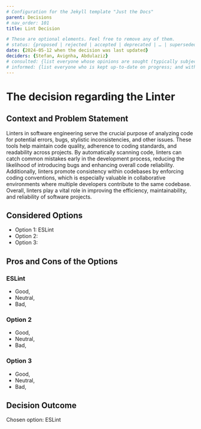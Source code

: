 ```yaml
---
# Configuration for the Jekyll template "Just the Docs"
parent: Decisions
# nav_order: 101
title: Lint Decision

# These are optional elements. Feel free to remove any of them.
# status: {proposed | rejected | accepted | deprecated | … | superseded by [ADR-0005](0005-example.md)}
date: {2024-05-12 when the decision was last updated}
deciders: {Stefan, Avignha, Abdulaziz}
# consulted: {list everyone whose opinions are sought (typically subject-matter experts); and with whom there is a two-way communication}
# informed: {list everyone who is kept up-to-date on progress; and with whom there is a one-way communication}
---
```

<!-- we need to disable MD025, because we use the different heading "ADR Template" in the homepage (see above) than it is foreseen in the template -->
<!-- markdownlint-disable-next-line MD025 -->
# The decision regarding the Linter

## Context and Problem Statement

Linters in software engineering serve the crucial purpose of analyzing code for potential errors, bugs, stylistic inconsistencies, and other issues. These tools help maintain code quality, adherence to coding standards, and readability across projects. By automatically scanning code, linters can catch common mistakes early in the development process, reducing the likelihood of introducing bugs and enhancing overall code reliability. Additionally, linters promote consistency within codebases by enforcing coding conventions, which is especially valuable in collaborative environments where multiple developers contribute to the same codebase. Overall, linters play a vital role in improving the efficiency, maintainability, and reliability of software projects.

<!-- {Describe the context and problem statement, e.g., in free form using two to three sentences or in the form of an illustrative story.
 You may want to articulate the problem in form of a question and add links to collaboration boards or issue management systems.} -->

<!-- This is an optional element. Feel free to remove. -->
<!-- ## Decision Drivers

* {decision driver 1, e.g., a force, facing concern, …}
* {decision driver 2, e.g., a force, facing concern, …} -->
<!-- * … numbers of drivers can vary -->

## Considered Options

* Option 1: ESLint
* Option 2: 
* Option 3: 
<!-- * … numbers of options can vary -->


<!-- {justification. e.g., only option, which meets k.o. criterion decision driver | which resolves force {force} | … | comes out best (see below)}. -->

<!-- This is an optional element. Feel free to remove. -->
<!-- ### Consequences

* Good, because {positive consequence, e.g., improvement of one or more desired qualities, …}
* Bad, because {negative consequence, e.g., compromising one or more desired qualities, …}
* … numbers of consequences can vary -->

<!-- This is an optional element. Feel free to remove. -->
<!-- ## Validation

{describe how the implementation of/compliance with the ADR is validated. E.g., by a review or an ArchUnit test} -->

<!-- This is an optional element. Feel free to remove. -->
## Pros and Cons of the Options

### ESLint

<!-- This is an optional element. Feel free to remove. -->
<!-- {example | description | pointer to more information | …} -->

* Good, 
* Neutral, 
* Bad, 

### Option 2

* Good, 
* Neutral, 
* Bad, 
<!-- * … -->

### Option 3

* Good, 
* Neutral, 
* Bad, 

<!-- * … -->


## Decision Outcome

Chosen option: ESLint
<!-- Because -->
<!-- This is an optional element. Feel free to remove. -->
<!-- ## More Information

{You might want to provide additional evidence/confidence for the decision outcome here and/or
 document the team agreement on the decision and/or
 define when this decision when and how the decision should be realized and if/when it should be re-visited and/or
 how the decision is validated.
 Links to other decisions and resources might here appear as well.} -->

